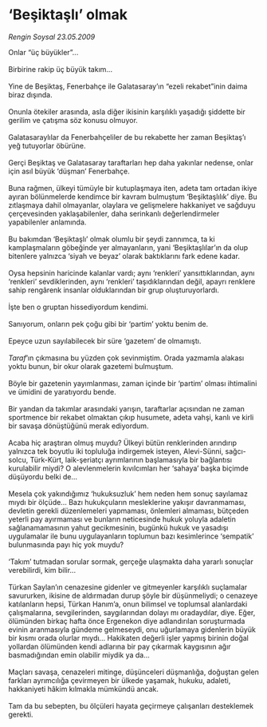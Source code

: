 # ‘Beşiktaşlı’ olmak

*Rengin Soysal 23.05.2009*

<div class="taraf_structure_2col_1zq">
<div class="margen_n">



 <p>Onlar “üç büyükler”... <br/><br/>Birbirine rakip üç büyük takım... <br/><br/>Yine de Beşiktaş, Fenerbahçe ile Galatasaray’ın “ezeli rekabet”inin daima biraz dışında. <br/><br/>Onunla ötekiler arasında, asla diğer ikisinin karşılıklı yaşadığı şiddette bir gerilim ve çatışma söz konusu olmuyor. <br/><br/>Galatasaraylılar da Fenerbahçeliler de bu rekabette her zaman Beşiktaş’ı yeğ tutuyorlar öbürüne. <br/><br/>Gerçi Beşiktaş ve Galatasaray taraftarları hep daha yakınlar nedense, onlar için asıl büyük ‘düşman’ Fenerbahçe. <br/><br/>Buna rağmen, ülkeyi tümüyle bir kutuplaşmaya iten, adeta tam ortadan ikiye ayıran bölünmelerde kendimce bir kavram bulmuştum ‘Beşiktaşlılık’ diye. Bu zıtlaşmaya dahil olmayanlar, olaylara ve gelişmelere hakkaniyet ve sağduyu çerçevesinden yaklaşabilenler, daha serinkanlı değerlendirmeler yapabilenler anlamında. <br/><br/>Bu bakımdan ‘Beşiktaşlı’ olmak olumlu bir şeydi zannımca, ta ki kamplaşmaların göbeğinde yer almayanların, yani ‘Beşiktaşlılar’ın da olup bitenlere yalnızca ‘siyah ve beyaz’ olarak baktıklarını fark edene kadar. <br/><br/>Oysa hepsinin haricinde kalanlar vardı; aynı ‘renkleri’ yansıttıklarından, aynı ‘renkleri’ sevdiklerinden, aynı ‘renkleri’ taşıdıklarından değil, apayrı renklere sahip rengârenk insanlar olduklarından bir grup oluşturuyorlardı. <br/><br/>İşte ben o gruptan hissediyordum kendimi. <br/><br/>Sanıyorum, onların pek çoğu gibi bir ‘partim’ yoktu benim de. <br/><br/>Epeyce uzun sayılabilecek bir süre ‘gazetem’ de olmamıştı.<i> <br/><br/>Taraf</i>’ın çıkmasına bu yüzden çok sevinmiştim. Orada yazmamla alakası yoktu bunun, bir okur olarak gazetemi bulmuştum. <br/><br/>Böyle bir gazetenin yayımlanması, zaman içinde bir ‘partim’ olması ihtimalini ve ümidini de yaratıyordu bende. <br/><br/>Bir yandan da takımlar arasındaki yarışın, taraftarlar açısından ne zaman sportmence bir rekabet olmaktan çıkıp husumete, adeta vahşi, kanlı ve kirli bir savaşa dönüştüğünü merak ediyordum. <br/><br/>Acaba hiç araştıran olmuş muydu? Ülkeyi bütün renklerinden arındırıp yalnızca tek boyutlu iki topluluğa indirgemek isteyen, Alevi-Sünni, sağcı-solcu, Türk-Kürt, laik-şeriatçı ayrımlarının başlamasıyla bir bağlantısı kurulabilir miydi? O alevlenmelerin kıvılcımları her ‘sahaya’ başka biçimde düşüyordu belki de... <br/><br/>Mesela çok yakındığımız ‘hukuksuzluk’ hem neden hem sonuç sayılamaz mıydı bir ölçüde... Bazı hukukçuların mesleklerine yakışır davranmaması, devletin gerekli düzenlemeleri yapmaması, önlemleri almaması, bütçeden yeterli pay ayırmaması ve bunların neticesinde hukuk yoluyla adaletin sağlanamamasının yahut gecikmesinin, bugünkü hukuk ve yasadışı uygulamalar ile bunu uygulayanların toplumun bazı kesimlerince ‘sempatik’ bulunmasında payı hiç yok muydu? <br/><br/>‘Takım’ tutmadan sorular sormak, gerçeğe ulaşmakta daha yararlı sonuçlar verebilirdi, kim bilir... <br/><br/>Türkan Saylan’ın cenazesine gidenler ve gitmeyenler karşılıklı suçlamalar savururken, ikisine de aldırmadan durup şöyle bir düşünmeliydi; o cenazeye katılanların hepsi, Türkan Hanım’a, onun bilimsel ve toplumsal alanlardaki çalışmalarına, sevgilerinden, saygılarından dolayı mı oradaydılar, diye. Eğer, ölümünden birkaç hafta önce Ergenekon diye adlandırılan soruşturmada evinin aranmasıyla gündeme gelmeseydi, onu uğurlamaya gidenlerin büyük bir kısmı orada olurlar mıydı... Hakikaten değerli işler yapmış birinin doğal yollardan ölümünden kendi adlarına bir pay çıkarmak kaygısının ağır basmadığından emin olabilir miydik ya da... <br/><br/>Maçları savaşa, cenazeleri mitinge, düşünceleri düşmanlığa, doğuştan gelen farkları ayrımcılığa çevirmeyen bir ülkede yaşamak, hukuku, adaleti, hakkaniyeti hâkim kılmakla mümkündü ancak. <br/><br/>Tam da bu sebepten, bu ölçüleri hayata geçirmeye çalışanları desteklemek gerekti.</p>
<br/>
<br/>
<br/>



<br/>


<div id="taraf_not">
</div>

</div>


</div>
